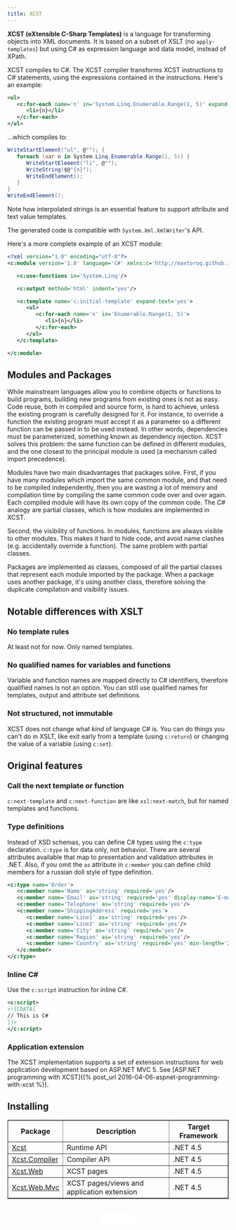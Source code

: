 ```yaml
---
title: XCST
---
```


**XCST (eXtensible C-Sharp Templates)** is a language for transforming objects into XML documents. It is based on a subset of XSLT (no `apply-templates`) but using C# as expression language and data model, instead of XPath.

XCST compiles to C#. The XCST compiler transforms XCST instructions to C# statements, using the expressions contained in the instructions. Here's an example:

```xml
<ul>
   <c:for-each name='n' in='System.Linq.Enumerable.Range(1, 5)' expand-text='yes'>
      <li>{n}</li>
   </c:for-each>
</ul>
```

...which compiles to:

```csharp
WriteStartElement("ul", @""); {
   foreach (var n in System.Linq.Enumerable.Range(1, 5)) {
      WriteStartElement("li", @"");
      WriteString($@"{n}");
      WriteEndElement();
   }
}
WriteEndElement();
```

<div class="note">
Note how interpolated strings is an essential feature to support attribute and text value templates.
</div>

The generated code is compatible with `System.Xml.XmlWriter`'s API.

Here's a more complete example of an XCST module:

```xml
<?xml version="1.0" encoding="utf-8"?>
<c:module version='1.0' language='C#' xmlns:c='http://maxtoroq.github.io/XCST'>

   <c:use-functions in='System.Linq'/>

   <c:output method='html' indent='yes'/>

   <c:template name='c:initial-template' expand-text='yes'>
      <ul>
         <c:for-each name='n' in='Enumerable.Range(1, 5)'>
            <li>{n}</li>
         </c:for-each>
      </ul>
   </c:template>

</c:module>
```

Modules and Packages
--------------------
While mainstream languages allow you to combine objects or functions to build programs, building new programs from existing ones is not as easy. Code reuse, both in compiled and source form, is hard to achieve, unless the existing program is carefully designed for it. For instance, to override a function the existing program must accept it as a parameter so a different function can be passed in to be used instead. In other words, dependencies must be parameterized, something known as dependency injection. XCST solves this problem: the same function can be defined in different modules, and the one closest to the principal module is used (a mechanism called import precedence).

Modules have two main disadvantages that packages solve. First, if you have many modules which import the same common module, and that need to be compiled independently, then you are wasting a lot of memory and compilation time by compiling the same common code over and over again. Each compiled module will have its own copy of the common code. The C# analogy are partial classes, which is how modules are implemented in XCST.

Second, the visibility of functions. In modules, functions are always visible to other modules. This makes it hard to hide code, and avoid name clashes (e.g. accidentally override a function). The same problem with partial classes.

Packages are implemented as classes, composed of all the partial classes that represent each module imported by the package. When a package uses another package, it's using another class, therefore solving the duplicate compilation and visibility issues.

Notable differences with XSLT
-----------------------------

### No template rules

At least not for now. Only named templates.

### No qualified names for variables and functions

Variable and function names are mapped directly to C# identifiers, therefore qualified names is not an option. You can still use qualified names for templates, output and attribute set definitions.

### Not structured, not immutable

XCST does not change what *kind* of language C# is. You can do things you can't do in XSLT, like exit early from a template (using `c:return`) or changing the value of a variable (using `c:set`).

Original features
-----------------

### Call the next template or function

`c:next-template` and `c:next-function` are like `xsl:next-match`, but for named templates and functions.

### Type definitions

Instead of XSD schemas, you can define C# types using the `c:type` declaration. `c:type` is for data only, not behavior. There are several attributes available that map to presentation and validation attributes in .NET. Also, if you omit the `as` attribute in `c:member` you can define child members for a russian doll style of type definition.

```xml
<c:type name='Order'>
   <c:member name='Name' as='string' required='yes'/>
   <c:member name='Email' as='string' required='yes' display-name='E-mail'/>
   <c:member name='Telephone' as='string' required='yes'/>
   <c:member name='ShippingAddress' required='yes'>
      <c:member name='Line1' as='string' required='yes'/>
      <c:member name='Line2' as='string' required='yes'/>
      <c:member name='City' as='string' required='yes'/>
      <c:member name='Region' as='string' required='yes'/>
      <c:member name='Country' as='string' required='yes' min-length='2' max-length='2'/>
   </c:member>
</c:type>
```

### Inline C&#35;

Use the `c:script` instruction for inline C#.

```xml
<c:script>
<![CDATA[
// This is C#
]]>
</c:script>
```

### Application extension

The XCST implementation supports a set of extension instructions for web application development based on ASP.NET MVC 5. See [ASP.NET programming with XCST]({% post_url 2016-04-06-aspnet-programming-with-xcst %}).

Installing
----------

<table border="1" cellpadding="4">
<thead>
<tr>
<th>Package</th>
<th>Description</th>
<th>Target Framework</th>
</tr>
</thead>
<tbody>
<tr>
<td><a href="https://www.nuget.org/packages/Xcst">Xcst</a></td>
<td>Runtime API</td>
<td>.NET 4.5</td>
</tr>
<tr>
<td><a href="https://www.nuget.org/packages/Xcst.Compiler">Xcst.Compiler</a></td>
<td>Compiler API</td>
<td>.NET 4.5</td>
</tr>
<tr>
<td><a href="https://www.nuget.org/packages/Xcst.Web">Xcst.Web</a></td>
<td>XCST pages</td>
<td>.NET 4.5</td>
</tr>
<tr>
<td><a href="https://www.nuget.org/packages/Xcst.Web.Mvc">Xcst.Web.Mvc</a></td>
<td>XCST pages/views and application extension</td>
<td>.NET 4.5</td>
</tr>
</tbody>
</table>

<div style="text-align: center; margin-top: 2em">
   <iframe src="/github-btn.html?user={{site.github.owner_name}}&repo=XCST&type=star&size=large" frameborder="0" scrolling="0" width="80px" height="30px"></iframe>
</div>
